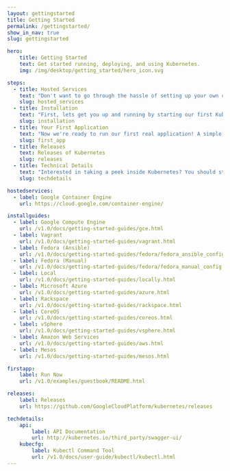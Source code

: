```yaml
---
layout: gettingstarted
title: Getting Started
permalink: /gettingstarted/
show_in_nav: true
slug: gettingstarted

hero:
    title: Getting Started
    text: Get started running, deploying, and using Kubernetes.
    img: /img/desktop/getting_started/hero_icon.svg

steps:
  - title: Hosted Services
    text: "Don't want to go through the hassle of setting up your own cluster and the infrastructure associated with it? These services offer managed Kubernetes to make it that much easier to get going."
    slug: hosted_services
  - title: Installation
    text: "First, lets get you up and running by starting our first Kubernetes cluster. Kubernetes can run almost anywhere so choose the configuration you're most comfortable with:"
    slug: installation
  - title: Your First Application
    text: "Now we're ready to run our first real application! A simple multi-tiered guestbook."
    slug: first_app
  - title: Releases
    text: Releases of Kubernetes
    slug: releases
  - title: Technical Details
    text: "Interested in taking a peek inside Kubernetes? You should start by reading the <a href=\"/v1.0/docs/design/README.html\" onclick=\"trackOutboundLink('/v1.0/docs/design/README.html'); return false;\">design overview</a> which introduces core Kubernetes concepts and components. After that, you probably want to take a look at the API documentation and learn about the kubecfg command line tool."
    slug: techdetails

hostedservices:
  - label: Google Container Engine
    url: https://cloud.google.com/container-engine/

installguides:
  - label: Google Compute Engine
    url: /v1.0/docs/getting-started-guides/gce.html
  - label: Vagrant
    url: /v1.0/docs/getting-started-guides/vagrant.html
  - label: Fedora (Ansible)
    url: /v1.0/docs/getting-started-guides/fedora/fedora_ansible_config.html
  - label: Fedora (Manual)
    url: /v1.0/docs/getting-started-guides/fedora/fedora_manual_config.html
  - label: Local
    url: /v1.0/docs/getting-started-guides/locally.html
  - label: Microsoft Azure
    url: /v1.0/docs/getting-started-guides/azure.html
  - label: Rackspace
    url: /v1.0/docs/getting-started-guides/rackspace.html
  - label: CoreOS
    url: /v1.0/docs/getting-started-guides/coreos.html
  - label: vSphere
    url: /v1.0/docs/getting-started-guides/vsphere.html
  - label: Amazon Web Services
    url: /v1.0/docs/getting-started-guides/aws.html
  - label: Mesos
    url: /v1.0/docs/getting-started-guides/mesos.html

firstapp:
    label: Run Now
    url: /v1.0/examples/guestbook/README.html

releases:
    label: Releases
    url: https://github.com/GoogleCloudPlatform/kubernetes/releases

techdetails:
    api:
        label: API Documentation
        url: http://kubernetes.io/third_party/swagger-ui/
    kubecfg:
        label: Kubectl Command Tool
        url: /v1.0/docs/user-guide/kubectl/kubectl.html
---
```

